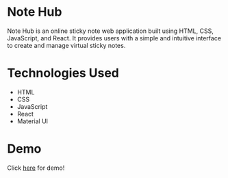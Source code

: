 
# Note Hub

Note Hub is an online sticky note web application built using HTML, CSS, JavaScript, and React. It provides users with a simple and intuitive interface to create and manage virtual sticky notes.

# Technologies Used

- HTML
- CSS
- JavaScript
- React
- Material UI

# Demo

Click <a href="https://nte-hb.netlify.app/">here</a> for demo!
